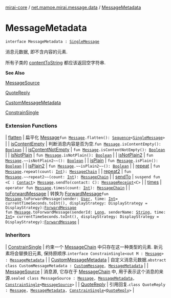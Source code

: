 [mirai-core](../index.md) / [net.mamoe.mirai.message.data](index.md) / [MessageMetadata](./-message-metadata.md)

# MessageMetadata

`interface MessageMetadata : `[`SingleMessage`](-single-message/index.md)

消息元数据, 即不含内容的元素.

所有子类的 [contentToString](#) 都应该返回空字符串.

**See Also**

[MessageSource](-message-source/index.md)

[QuoteReply](-quote-reply/index.md)

[CustomMessageMetadata](-custom-message-metadata/index.md)

[ConstrainSingle](-constrain-single/index.md)

### Extension Functions

| [flatten](flatten.md) | 扁平化 [Message](-message/index.md)`fun `[`Message`](-message/index.md)`.flatten(): `[`Sequence`](https://kotlinlang.org/api/latest/jvm/stdlib/kotlin.sequences/-sequence/index.html)`<`[`SingleMessage`](-single-message/index.md)`>` |
| [isContentEmpty](is-content-empty.md) | 判断消息内容是否为空.`fun `[`Message`](-message/index.md)`.isContentEmpty(): `[`Boolean`](https://kotlinlang.org/api/latest/jvm/stdlib/kotlin/-boolean/index.html) |
| [isContentNotEmpty](is-content-not-empty.md) | `fun `[`Message`](-message/index.md)`.isContentNotEmpty(): `[`Boolean`](https://kotlinlang.org/api/latest/jvm/stdlib/kotlin/-boolean/index.html) |
| [isNotPlain](is-not-plain.md) | `fun `[`Message`](-message/index.md)`.isNotPlain(): `[`Boolean`](https://kotlinlang.org/api/latest/jvm/stdlib/kotlin/-boolean/index.html) |
| [isNotPlain2](is-not-plain2.md) | `fun `[`Message`](-message/index.md)`.~~isNotPlain2~~(): `[`Boolean`](https://kotlinlang.org/api/latest/jvm/stdlib/kotlin/-boolean/index.html) |
| [isPlain](is-plain.md) | `fun `[`Message`](-message/index.md)`.isPlain(): `[`Boolean`](https://kotlinlang.org/api/latest/jvm/stdlib/kotlin/-boolean/index.html) |
| [isPlain2](is-plain2.md) | `fun `[`Message`](-message/index.md)`.~~isPlain2~~(): `[`Boolean`](https://kotlinlang.org/api/latest/jvm/stdlib/kotlin/-boolean/index.html) |
| [repeat](repeat.md) | `fun `[`Message`](-message/index.md)`.repeat(count: `[`Int`](https://kotlinlang.org/api/latest/jvm/stdlib/kotlin/-int/index.html)`): `[`MessageChain`](-message-chain/index.md) |
| [repeat2](repeat2.md) | `fun `[`Message`](-message/index.md)`.~~repeat2~~(count: `[`Int`](https://kotlinlang.org/api/latest/jvm/stdlib/kotlin/-int/index.html)`): `[`MessageChain`](-message-chain/index.md) |
| [sendTo](send-to.md) | `suspend fun <C : `[`Contact`](../net.mamoe.mirai.contact/-contact/index.md)`> `[`Message`](-message/index.md)`.sendTo(contact: C): `[`MessageReceipt`](../net.mamoe.mirai.message/-message-receipt/index.md)`<C>` |
| [times](times.md) | `operator fun `[`Message`](-message/index.md)`.times(count: `[`Int`](https://kotlinlang.org/api/latest/jvm/stdlib/kotlin/-int/index.html)`): `[`MessageChain`](-message-chain/index.md) |
| [toForwardMessage](to-forward-message.md) | 转换为 [ForwardMessage](-forward-message/index.md)`fun `[`Message`](-message/index.md)`.toForwardMessage(sender: `[`User`](../net.mamoe.mirai.contact/-user/index.md)`, time: `[`Int`](https://kotlinlang.org/api/latest/jvm/stdlib/kotlin/-int/index.html)` = currentTimeSeconds.toInt(), displayStrategy: DisplayStrategy = DisplayStrategy): `[`ForwardMessage`](-forward-message/index.md)<br>`fun `[`Message`](-message/index.md)`.toForwardMessage(senderId: `[`Long`](https://kotlinlang.org/api/latest/jvm/stdlib/kotlin/-long/index.html)`, senderName: `[`String`](https://kotlinlang.org/api/latest/jvm/stdlib/kotlin/-string/index.html)`, time: `[`Int`](https://kotlinlang.org/api/latest/jvm/stdlib/kotlin/-int/index.html)` = currentTimeSeconds.toInt(), displayStrategy: DisplayStrategy = DisplayStrategy): `[`ForwardMessage`](-forward-message/index.md) |

### Inheritors

| [ConstrainSingle](-constrain-single/index.md) | 约束一个 [MessageChain](-message-chain/index.md) 中只存在这一种类型的元素. 新元素将会替换旧元素, 保持原顺序.`interface ConstrainSingle<out M : `[`Message`](-message/index.md)`> : `[`MessageMetadata`](./-message-metadata.md) |
| [CustomMessageMetadata](-custom-message-metadata/index.md) | 自定义消息元数据.`abstract class CustomMessageMetadata : `[`CustomMessage`](-custom-message/index.md)`, `[`MessageMetadata`](./-message-metadata.md) |
| [MessageSource](-message-source/index.md) | 消息源, 它存在于 [MessageChain](-message-chain/index.md) 中, 用于表示这个消息的来源.`sealed class MessageSource : `[`Message`](-message/index.md)`, `[`MessageMetadata`](./-message-metadata.md)`, `[`ConstrainSingle`](-constrain-single/index.md)`<`[`MessageSource`](-message-source/index.md)`>` |
| [QuoteReply](-quote-reply/index.md) | 引用回复.`class QuoteReply : `[`Message`](-message/index.md)`, `[`MessageMetadata`](./-message-metadata.md)`, `[`ConstrainSingle`](-constrain-single/index.md)`<`[`QuoteReply`](-quote-reply/index.md)`>` |

